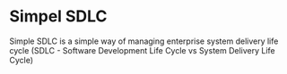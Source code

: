 Simpel SDLC
=======

Simple SDLC is a simple way of managing enterprise system delivery life cycle (SDLC - Software Development Life Cycle vs System Delivery Life Cycle)


